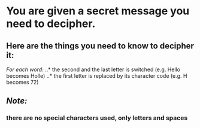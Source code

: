 # You are given a secret message you need to decipher.
## **Here are the things you need to know to decipher it:**

*For each word:*
..* the second and the last letter is switched (e.g. Hello becomes Holle)
..* the first letter is replaced by its character code (e.g. H becomes 72)

## *Note:*
### there are no special characters used, only letters and spaces